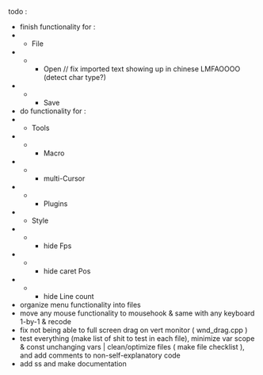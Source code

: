 todo :
- finish functionality for :
- - File
- - - Open // fix imported text showing up in chinese LMFAOOOO (detect char type?)
- - - Save
- do functionality for :
- - Tools
- - - Macro
- - - multi-Cursor
- - - Plugins
- - Style
- - - hide Fps
- - - hide caret Pos
- - - hide Line count
- organize menu functionality into files
- move any mouse functionality to mousehook & same with any keyboard 1-by-1 & recode
- fix not being able to full screen drag on vert monitor ( wnd_drag.cpp )
- test everything (make list of shit to test in each file), minimize var scope & const unchanging vars | clean/optimize files ( make file checklist ), and add comments to non-self-explanatory code
- add ss and make documentation
